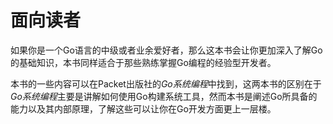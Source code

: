 # **面向读者**

如果你是一个Go语言的中级或者业余爱好者，那么这本书会让你更加深入了解Go的基础知识，本书同样适合于那些熟练掌握Go编程的经验型开发者。

本书的一些内容可以在Packet出版社的*Go系统编程*中找到，这两本书的区别在于*Go系统编程*主要是讲解如何使用Go构建系统工具，然而本书是阐述Go所具备的能力以及其内部原理，了解这些可以让你在Go开发方面更上一层楼。